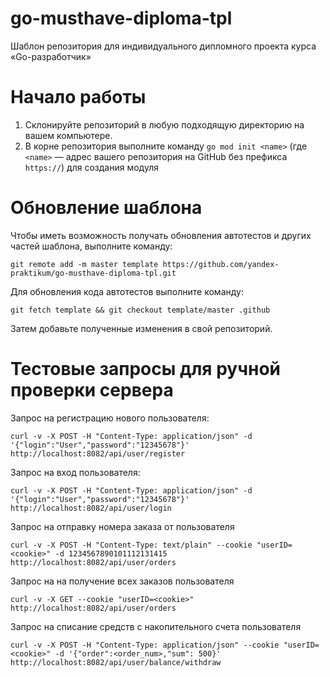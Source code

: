 # go-musthave-diploma-tpl

Шаблон репозитория для индивидуального дипломного проекта курса «Go-разработчик»

# Начало работы

1. Склонируйте репозиторий в любую подходящую директорию на вашем компьютере.
2. В корне репозитория выполните команду `go mod init <name>` (где `<name>` — адрес вашего репозитория на GitHub без
   префикса `https://`) для создания модуля

# Обновление шаблона

Чтобы иметь возможность получать обновления автотестов и других частей шаблона, выполните команду:

```
git remote add -m master template https://github.com/yandex-praktikum/go-musthave-diploma-tpl.git
```

Для обновления кода автотестов выполните команду:

```
git fetch template && git checkout template/master .github
```

Затем добавьте полученные изменения в свой репозиторий.

# Тестовые запросы для ручной проверки сервера

Запрос на регистрацию нового пользователя:

```
curl -v -X POST -H "Content-Type: application/json" -d '{"login":"User","password":"12345678"}' http://localhost:8082/api/user/register
```

Запрос на вход пользователя:
```
curl -v -X POST -H "Content-Type: application/json" -d '{"login":"User","password":"12345678"}' http://localhost:8082/api/user/login
```

Запрос на отправку номера заказа от пользователя
```
curl -v -X POST -H "Content-Type: text/plain" --cookie "userID=<cookie>" -d 1234567890101112131415 http://localhost:8082/api/user/orders
```
Запрос на на получение всех заказов пользователя
```
curl -v -X GET --cookie "userID=<cookie>" http://localhost:8082/api/user/orders
```
Запрос на списание средств с накопительного счета пользователя
```
curl -v -X POST -H "Content-Type: application/json" --cookie "userID=<cookie>" -d '{"order":<order_num>,"sum": 500}' http://localhost:8082/api/user/balance/withdraw